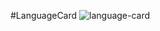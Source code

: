 #LanguageCard
![language-card](https://user-images.githubusercontent.com/109351417/205143155-34af9411-f06e-43a9-9681-70e490e4cd80.gif)
